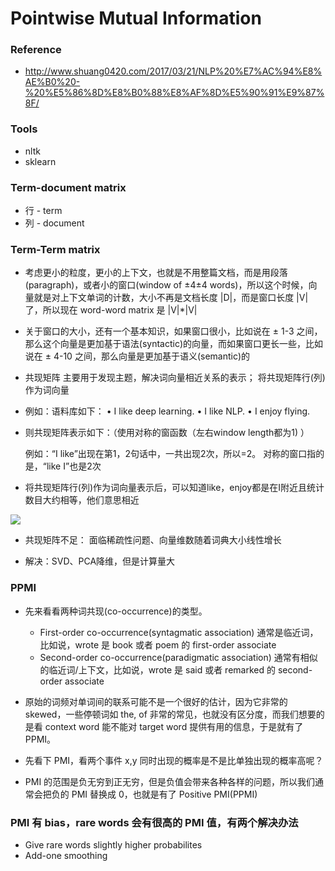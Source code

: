 # Pointwise Mutual Information

### Reference

+ http://www.shuang0420.com/2017/03/21/NLP%20%E7%AC%94%E8%AE%B0%20-%20%E5%86%8D%E8%B0%88%E8%AF%8D%E5%90%91%E9%87%8F/

### Tools

+ nltk
+ sklearn



### Term-document matrix

+ 行 - term
+ 列 - document

### Term-Term matrix

+ 考虑更小的粒度，更小的上下文，也就是不用整篇文档，而是用段落(paragraph)，或者小的窗口(window of ±4±4 words)，所以这个时候，向量就是对上下文单词的计数，大小不再是文档长度 |D|，而是窗口长度 |V| 了，所以现在 word-word matrix 是 |V|*|V|

+ 关于窗口的大小，还有一个基本知识，如果窗口很小，比如说在 ± 1-3 之间，那么这个向量是更加基于语法(syntactic)的向量，而如果窗口更长一些，比如说在 ± 4-10 之间，那么向量是更加基于语义(semantic)的

+ 共现矩阵
  主要用于发现主题，解决词向量相近关系的表示； 
  将共现矩阵行(列)作为词向量

+ 例如：语料库如下： 
  • I like deep learning. 
  • I like NLP. 
  • I enjoy flying.

+ 则共现矩阵表示如下：（使用对称的窗函数（左右window length都为1) ）

  例如：“I like”出现在第1，2句话中，一共出现2次，所以=2。 
  对称的窗口指的是，“like I”也是2次

+ 将共现矩阵行(列)作为词向量表示后，可以知道like，enjoy都是在I附近且统计数目大约相等，他们意思相近

![](https://img-blog.csdn.net/2018052519154472?watermark/2/text/aHR0cHM6Ly9ibG9nLmNzZG4ubmV0L2hhbzUzMzUxNTY=/font/5a6L5L2T/fontsize/400/fill/I0JBQkFCMA==/dissolve/70)

+ 共现矩阵不足： 
  面临稀疏性问题、向量维数随着词典大小线性增长

+ 解决：SVD、PCA降维，但是计算量大



###  PPMI

+ 先来看看两种词共现(co-occurrence)的类型。
  + First-order co-occurrence(syntagmatic association)
    通常是临近词，比如说，wrote 是 book 或者 poem 的 first-order associate
  + Second-order co-occurrence(paradigmatic association)
    通常有相似的临近词/上下文，比如说，wrote 是 said 或者 remarked 的 second-order associate

+ 原始的词频对单词间的联系可能不是一个很好的估计，因为它非常的 skewed，一些停顿词如 the, of 非常的常见，也就没有区分度，而我们想要的是看 context word 能不能对 target word 提供有用的信息，于是就有了 PPMI。

+ 先看下 PMI，看两个事件 x,y 同时出现的概率是不是比单独出现的概率高呢？

+ PMI 的范围是负无穷到正无穷，但是负值会带来各种各样的问题，所以我们通常会把负的 PMI 替换成 0，也就是有了 Positive PMI(PPMI)

### PMI 有 bias，rare words 会有很高的 PMI 值，有两个解决办法

- Give rare words slightly higher probabilites
- Add-one smoothing
